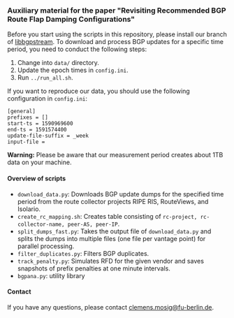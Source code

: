 ###  Auxiliary material for the paper "Revisiting Recommended BGP Route Flap Damping Configurations" 

Before you start using the scripts in this repository, please install our
branch of [libbgpstream](https://github.com/CAIDA/libbgpstream). 
To download and process BGP updates for a specific time period, you need to conduct the following steps:

1. Change into `data/` directory.
2. Update the epoch times in `config.ini`.
3. Run `../run_all.sh`.


If you want to reproduce our data, you should use the following configuration in `config.ini`:
```
[general]
prefixes = []
start-ts = 1590969600
end-ts = 1591574400
update-file-suffix = _week
input-file = 
```

**Warning:** Please be aware that our measurement period creates about 1TB data on your machine.

#### Overview of scripts

* `download_data.py`: Downloads BGP update dumps for the specified time period
  from the route collector projects RIPE RIS, RouteViews, and Isolario.
* `create_rc_mapping.sh`: Creates table consisting of `rc-project,
  rc-collector-name, peer-AS, peer-IP`.
* `split_dumps_fast.py`: Takes the output file of `download_data.py` and splits
  the dumps into multiple files (one file per vantage point) for parallel
  processing.
* `filter_duplicates.py`: Filters BGP duplicates.
* `track_penalty.py`: Simulates RFD for the given vendor and saves snapshots of
  prefix penalties at one minute intervals.
* `bgpana.py`: utility library

#### Contact

If you have any questions, please contact clemens.mosig@fu-berlin.de. 

